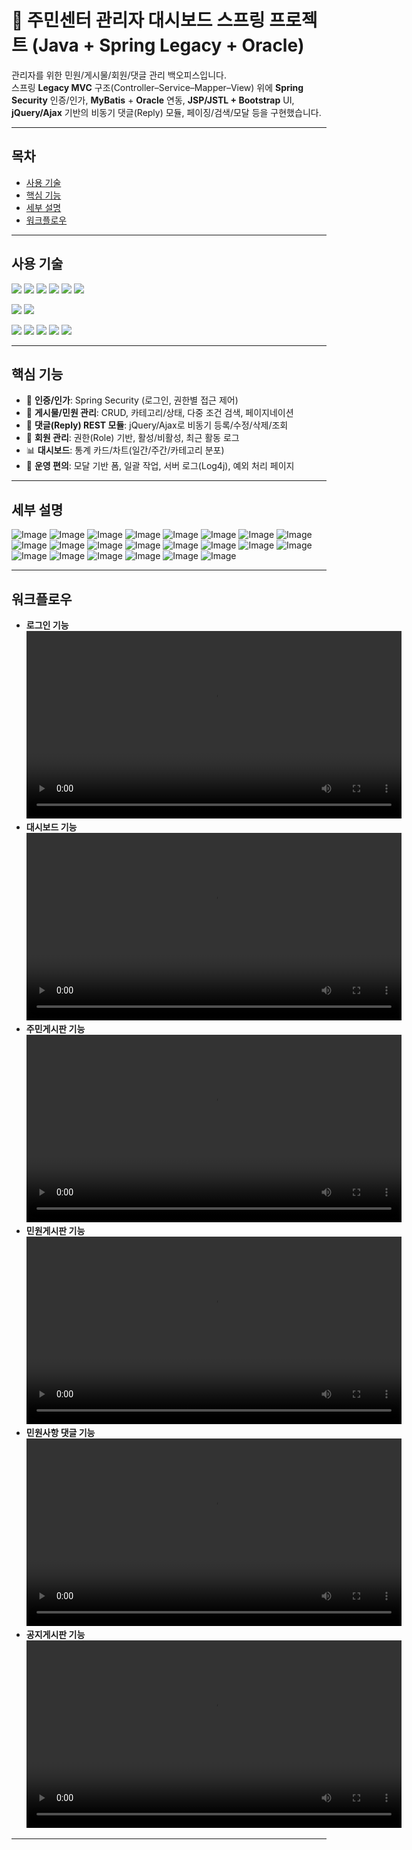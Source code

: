 # 🏡 주민센터 관리자 대시보드 스프링 프로젝트 (Java + Spring Legacy + Oracle)




관리자를 위한 민원/게시물/회원/댓글 관리 백오피스입니다.  
스프링 **Legacy MVC** 구조(Controller–Service–Mapper–View) 위에 **Spring Security** 인증/인가, **MyBatis** + **Oracle** 연동, **JSP/JSTL + Bootstrap** UI, **jQuery/Ajax** 기반의 비동기 댓글(Reply) 모듈, 페이징/검색/모달 등을 구현했습니다.

---

## 목차
- [사용 기술](#사용-기술)
- [핵심 기능](#핵심-기능)
- [세부 설명](#세부-설명)
- [워크플로우](#워크플로우)

---

## 사용 기술
<p>
  <img src="https://img.shields.io/badge/HTML5-E34F26?style=flat-square&logo=html5&logoColor=fff"/>
  <img src="https://img.shields.io/badge/CSS3-1572B6?style=flat-square&logo=css3&logoColor=fff"/> 
  <img src="https://img.shields.io/badge/JavaScript-F7DF1E?style=flat-square&logo=JavaScript&logoColor=fff"/> 
  <img src="https://img.shields.io/badge/jQuery-0769AD?style=flat-square&logo=jQuery&logoColor=fff"/> 
  <img src="https://img.shields.io/badge/React-61DAFB?style=flat-square&logo=React&logoColor=fff"/>
  <img src="https://img.shields.io/badge/Spring-6DB33F?style=flat-square&logo=spring&logoColor=fff"/>
</p>
<p>
  <img src="https://img.shields.io/badge/Oracle-F80000?style=flat-square&logo=Oracle&logoColor=4479A1"/> 
  <img src="https://img.shields.io/badge/JAVA-8F0000?style=flat-square&logo=Java&logoColor=4479A1"/>
</p>
<p>
  <img src="https://img.shields.io/badge/Notion-ffffff?style=flat-square&logo=Notion&logoColor=black"/> 
  <img src="https://img.shields.io/badge/GitHub-gray?style=flat-square&logo=GitHub&logoColor=black"/> 
  <img src="https://img.shields.io/badge/Git-blue?style=flat-square&logo=Git&logoColor=F05032"/> 
  <img src="https://img.shields.io/badge/Visual Studio Code-007ACC?style=flat-square&logo=visualstudiocode&logoColor=#007ACC"/> 
  <img src="https://img.shields.io/badge/Eclipse IDE-2C2255?style=flat-square&logo=eclipseide&logoColor=#fff"/> 
</p>

---

## 핵심 기능
- 🔐 **인증/인가**: Spring Security (로그인, 권한별 접근 제어)
- 📄 **게시물/민원 관리**: CRUD, 카테고리/상태, 다중 조건 검색, 페이지네이션
- 💬 **댓글(Reply) REST 모듈**: jQuery/Ajax로 비동기 등록/수정/삭제/조회
- 👥 **회원 관리**: 권한(Role) 기반, 활성/비활성, 최근 활동 로그
- 📊 **대시보드**: 통계 카드/차트(일간/주간/카테고리 분포)
- 🧰 **운영 편의**: 모달 기반 폼, 일괄 작업, 서버 로그(Log4j), 예외 처리 페이지

---

## 세부 설명

![Image](https://github.com/user-attachments/assets/39d091ce-1244-49d2-8658-1fefdb285482)
![Image](https://github.com/user-attachments/assets/68350e24-7f82-41e3-b0ce-899f290c2cfd)
![Image](https://github.com/user-attachments/assets/376c840f-f5e6-4d71-bc50-866a351a0fdd)
![Image](https://github.com/user-attachments/assets/eac85e12-d23d-45db-aa89-bd717d98966c)
![Image](https://github.com/user-attachments/assets/0d194330-e6d8-4cd1-8474-c33cfa038042)
![Image](https://github.com/user-attachments/assets/114d0775-76b1-402c-966f-aa2dc04f5550)
![Image](https://github.com/user-attachments/assets/2a6ffd54-585e-4c36-8d68-14bebd288584)
![Image](https://github.com/user-attachments/assets/c0f4ce69-8ee5-466f-baad-a967e0e0f00d)
![Image](https://github.com/user-attachments/assets/51d01921-6e33-4cc4-b193-337ec56b3b4d)
![Image](https://github.com/user-attachments/assets/0dd342fe-ac9d-41f0-b7f9-62f7d8f30bdb)
![Image](https://github.com/user-attachments/assets/fba1394f-d4d0-4391-89c3-7ac28486a360)
![Image](https://github.com/user-attachments/assets/4d6e382b-67b9-4fa4-abf4-7584679676e3)
![Image](https://github.com/user-attachments/assets/13645df5-9c65-4f41-90df-6b7917bd7e0f)
![Image](https://github.com/user-attachments/assets/3fe240a8-f7e7-43f8-b57f-3bb515f7a412)
![Image](https://github.com/user-attachments/assets/7a189ac8-6f13-4c28-8e1c-429169bfa03e)
![Image](https://github.com/user-attachments/assets/52adf094-376f-497d-bd99-136ad20ff6f7)
![Image](https://github.com/user-attachments/assets/1c4f1ffe-70d5-4540-9cc7-e522f62d45da)
![Image](https://github.com/user-attachments/assets/638f3e11-6152-405e-90dc-a6f090470fcc)
![Image](https://github.com/user-attachments/assets/fe087a39-e957-40e1-bc2e-7a8a5098966b)
![Image](https://github.com/user-attachments/assets/dedd7c62-ec11-4bc8-95c8-56b4f0b12ed3)
![Image](https://github.com/user-attachments/assets/17261059-2970-455b-955f-ef91b529f75c)
![Image](https://github.com/user-attachments/assets/3a54f665-ce0b-4e2e-8783-3bf93a8ad92d)

---

## 워크플로우

- **로그인 기능
<video src="https://github.com/user-attachments/assets/ab27b76e-b0a4-46d9-978c-4d604dea5c71" controls width="600"></video>**
- **대시보드 기능
<video src="https://github.com/user-attachments/assets/ca260186-5a54-45e0-8e0b-c5ac1fb408a8" controls width="600"></video>**
- **주민게시판 기능
<video src="https://github.com/user-attachments/assets/e3153ea0-fb7b-4fae-b9b7-3ef7b583faea" controls width="600"></video>**
- **민원게시판 기능
<video src="https://github.com/user-attachments/assets/5bcd9f68-4724-45ec-8d1e-a328ad1e3eb4" controls width="600"></video>**
- **민원사항 댓글 기능
<video src="https://github.com/user-attachments/assets/dfd67d4d-b534-4980-922e-499058f6deb5" controls width="600"></video>**
- **공지게시판 기능
<video src="https://github.com/user-attachments/assets/a1c209a0-56f0-4c48-8cd5-05f525bf94be" controls width="600"></video>**

---

